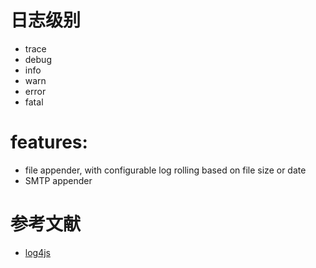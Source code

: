 
# 日志级别
- trace
- debug
- info
- warn
- error
- fatal

# features:
- file appender, with configurable log rolling based on file size or date
- SMTP appender

# 参考文献
- [log4js](https://www.npmjs.com/package/log4js)
